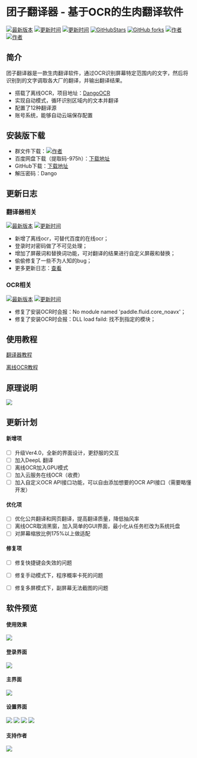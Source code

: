 # 团子翻译器 - 基于OCR的生肉翻译软件


[![最新版本](https://img.shields.io/badge/%E6%9C%80%E6%96%B0%E7%89%88%E6%9C%AC-Ver3.6.1-ff69b4)](https://github.com/PantsuDango/Dango-Translator)
[![更新时间](https://img.shields.io/badge/%E6%9B%B4%E6%96%B0%E6%97%B6%E9%97%B4-2021--07--04-ff69b4)]()
[![更新时间](https://img.shields.io/badge/%E6%93%8D%E4%BD%9C%E7%B3%BB%E7%BB%9F-win7--10-ff69b4)]()
[![GitHubStars](https://img.shields.io/github/stars/PantsuDango/Dango-Translator)]()
[![GitHub forks](https://img.shields.io/github/forks/PantsuDango/Dango-Translator)]()
[![作者](https://img.shields.io/badge/QQ-%E8%83%96%E6%AC%A1%E5%9B%A2%E5%AD%90-ff69b4)](https://github.com/PantsuDango/ImageHub/blob/master/DangoTranslate/public/%E4%BD%9C%E8%80%85.png)
[![作者](https://img.shields.io/badge/%E6%9C%80%E6%96%B0%E4%BA%A4%E6%B5%81%E7%BE%A4-16%E7%BE%A4-ff69b4)](https://github.com/PantsuDango/ImageHub/blob/master/DangoTranslate/public/16%E7%BE%A4.png)

  
## 简介

团子翻译器是一款生肉翻译软件，通过OCR识别屏幕特定范围内的文字，然后将识别到的文字调取各大厂的翻译，并输出翻译结果。

+ 搭载了离线OCR，项目地址：[DangoOCR](https://github.com/PantsuDango/DangoOCR) 
+ 实现自动模式，循环识别区域内的文本并翻译
+ 配置了12种翻译源
+ 账号系统，能够自动云端保存配置


  
## 安装版下载

- 群文件下载：[![作者](https://img.shields.io/badge/%E6%9C%80%E6%96%B0%E4%BA%A4%E6%B5%81%E7%BE%A4-16%E7%BE%A4-ff69b4)](https://github.com/PantsuDango/ImageHub/blob/master/DangoTranslate/public/16%E7%BE%A4.png)  
- 百度网盘下载（提取码-975h）：[下载地址](https://pan.baidu.com/s/1AD9JWSAKS69gOawwvMXXQw)
- GitHub下载：[下载地址](https://github.com/PantsuDango/Dango-Translator/releases/download/Ver3.6.1/DangoTranslate-Ver3.6.1.zip)
- 解压密码：Dango


  
## 更新日志

### 翻译器相关 

[![最新版本](https://img.shields.io/badge/%E6%9C%80%E6%96%B0%E7%89%88%E6%9C%AC-Ver3.6-ff69b4)]()
[![更新时间](https://img.shields.io/badge/%E6%9B%B4%E6%96%B0%E6%97%B6%E9%97%B4-2021--07--04-ff69b4)]()

+ 新增了离线ocr，可替代百度的在线ocr；
+ 登录时对密码做了不可见处理；
+ 增加了屏蔽词和替换词功能，可对翻译的结果进行自定义屏蔽和替换；
+ 偷偷修复了一些不为人知的bug；
+ 更多更新日志：[查看]()

### OCR相关

[![最新版本](https://img.shields.io/badge/%E6%9C%80%E6%96%B0%E7%89%88%E6%9C%AC-Ver1.1-ff69b4)]()
[![更新时间](https://img.shields.io/badge/%E6%9B%B4%E6%96%B0%E6%97%B6%E9%97%B4-2021--07--09-ff69b4)]()

+ 修复了安装OCR时会报：No module named 'paddle.fluid.core_noavx'；
+ 修复了安装OCR时会报：DLL load faild: 找不到指定的模块；


  
## 使用教程

[翻译器教程]()

[离线OCR教程]()


  
## 原理说明

![](https://github.com/PantsuDango/ImageHub/blob/master/DangoTranslate/public/%E6%B5%81%E7%A8%8B%E5%9B%BE.png)


  
## 更新计划

#### 新增项

- [ ] 升级Ver4.0，全新的界面设计，更舒服的交互
- [ ] 加入DeepL 翻译
- [ ] 离线OCR加入GPU模式
- [ ] 加入云服务在线OCR（收费）
- [ ] 加入自定义OCR API接口功能，可以自由添加想要的OCR API接口（需要略懂开发）

#### 优化项

- [ ] 优化公共翻译和网页翻译，提高翻译质量，降低抽风率
- [ ] 离线OCR取消黑窗，加入简单的GUI界面，最小化从任务栏改为系统托盘
- [ ] 对屏幕缩放比例175%以上做适配

#### 修复项

- [ ] 修复快捷键会失效的问题
- [ ] 修复手动模式下，程序概率卡死的问题
- [ ] 修复多屏模式下，副屏幕无法截图的问题

  
## 软件预览

#### 使用效果

![](https://github.com/PantsuDango/ImageHub/blob/master/DangoTranslate/public/%E4%BD%BF%E7%94%A8%E6%95%88%E6%9E%9C.png)

#### 登录界面

![](https://github.com/PantsuDango/ImageHub/blob/master/DangoTranslate/public/%E7%99%BB%E5%BD%95.png)

#### 主界面

![](https://github.com/PantsuDango/ImageHub/blob/master/DangoTranslate/public/%E4%B8%BB%E7%95%8C%E9%9D%A2.png)

#### 设置界面

![](https://github.com/PantsuDango/ImageHub/blob/master/DangoTranslate/public/%E8%AE%BE%E7%BD%AE1.png)
![](https://github.com/PantsuDango/ImageHub/blob/master/DangoTranslate/public/%E8%AE%BE%E7%BD%AE2.png)
![](https://github.com/PantsuDango/ImageHub/blob/master/DangoTranslate/public/%E8%AE%BE%E7%BD%AE3.png)
![](https://github.com/PantsuDango/ImageHub/blob/master/DangoTranslate/public/%E8%AE%BE%E7%BD%AE4.png)

#### 支持作者

![](https://github.com/PantsuDango/ImageHub/blob/master/DangoTranslate/public/%E6%94%AF%E6%8C%81%E4%BD%9C%E8%80%85.png)
